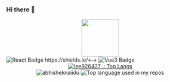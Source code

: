 ### Hi there 👋

<div id="header" align="center">
  <img src="https://media4.giphy.com/media/lOgu1OnjYF2GHBfRU4/giphy.gif" width="100"/>
</div>

<div id="badges">
  <img src="https://img.shields.io/badge/React-16.8+-blue" alt="React Badge"/> <!-->https://shields.io/<-->
  <img src="https://img.shields.io/badge/Vue3-3.2+-blue" alt="Vue3 Badge"/>
</div>

<div align="center">
  <a href="https://github.com/lee926427/">
    <img 
         src="https://github-readme-stats.vercel.app/api/top-langs/?username=lee926427&langs_count=6&theme=gruvbox&layout=compact&hide_border=true"                  alt="lee926427 :: Top Langs" />
  </a>
</div>
<div align="center">
  
  <img src="https://github-readme-stats.vercel.app/api?username=lee926427&show_icons=true&theme=gotham" alt="abhisheknaiidu" />
  <img src="https://github-readme-stats.vercel.app/api/top-langs/?username=lee926427&layout=compact&hide_title=1&card_width=300" 
    alt="Top language used in my repos" 
   />
</div>
